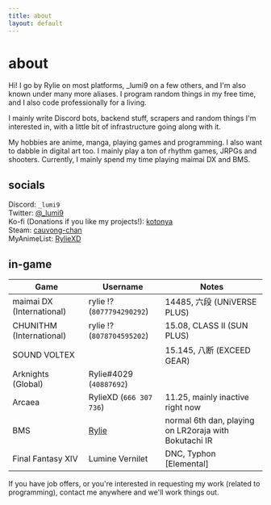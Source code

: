 ```yaml
---
title: about
layout: default
---
```


<div class="title">
    <h1>about</h1>
</div>

Hi! I go by Rylie on most platforms, \_lumi9 on a few others, and I'm also known
under many more aliases. I program random things in my free time, and I also
code professionally for a living.

I mainly write Discord bots, backend stuff, scrapers and random things I'm
interested in, with a little bit of infrastructure going along with it.

My hobbies are anime, manga, playing games and programming. I also want to
dabble in digital art too. I mainly play a ton of rhythm games, JRPGs and
shooters. Currently, I mainly spend my time playing maimai DX and BMS.

## socials

Discord: `_lumi9`  
Twitter: [@\_lumi9](https://twitter.com/_lumi9)  
Ko-fi (Donations if you like my projects!): [kotonya](https://ko-fi.com/kotonya)  
Steam: [cauvong-chan](https://steamcommunity.com/id/cauvong-chan)  
MyAnimeList: [RylieXD](https://myanimelist.net/profile/RylieXD)

## in-game

| Game                      | Username                               | Notes                                                 |
| ------------------------- | -------------------------------------- | ----------------------------------------------------- |
| maimai DX (International) | rylie !? (`8077794290292`)             | 14485, 六段 (UNiVERSE PLUS)                           |
| CHUNITHM (International)  | rylie !? (`8078704595202`)             | 15.08, CLASS II (SUN PLUS)                            |
| SOUND VOLTEX              |                                        | 15.145, 八断 (EXCEED GEAR)                            |
| Arknights (Global)        | Rylie#4029 (`40887692`)                |                                                       |
| Arcaea                    | RylieXD (`666 307 736`)                | 11.25, mainly inactive right now                      |
| BMS                       | [Rylie](https://bokutachi.xyz/u/Rylie) | normal 6th dan, playing on LR2oraja with Bokutachi IR |
| Final Fantasy XIV         | Lumine Vernilet                        | DNC, Typhon [Elemental]                               |

If you have job offers, or you're interested in requesting my work (related to
programming), contact me anywhere and we'll work things out.
